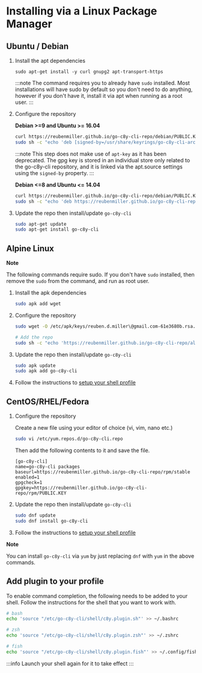 
# Installing via a Linux Package Manager

## Ubuntu / Debian

1. Install the apt dependencies

    ```
    sudo apt-get install -y curl gnupg2 apt-transport-https
    ```

    :::note
    The command requires you to already have `sudo` installed. Most installations will have sudo by default so you don't need to do anything, however if you don't have it, install it via apt when running as a root user.
    :::

2. Configure the repository

    **Debian >=9 and Ubuntu >= 16.04**

    ```bash
    curl https://reubenmiller.github.io/go-c8y-cli-repo/debian/PUBLIC.KEY | gpg --dearmor | sudo tee /usr/share/keyrings/go-c8y-cli-archive-keyring.gpg >/dev/null
    sudo sh -c "echo 'deb [signed-by=/usr/share/keyrings/go-c8y-cli-archive-keyring.gpg] http://reubenmiller.github.io/go-c8y-cli-repo/debian stable main' >> /etc/apt/sources.list"
    ```

    :::note
    This step does not make use of `apt-key` as it has been deprecated. The gpg key is stored in an individual store only related to the go-c8y-cli repository, and it is linked via the apt.source settings using the `signed-by` property.
    :::

    **Debian <=8 and Ubuntu <= 14.04**

    ```bash
    curl https://reubenmiller.github.io/go-c8y-cli-repo/debian/PUBLIC.KEY | sudo apt-key add -
    sudo sh -c "echo 'deb https://reubenmiller.github.io/go-c8y-cli-repo/debian stable main' >> /etc/apt/sources.list"
    ```

3. Update the repo then install/update `go-c8y-cli`

    ```bash
    sudo apt-get update
    sudo apt-get install go-c8y-cli
    ```

## Alpine Linux

**Note**

The following commands require sudo. If you don't have `sudo` installed, then remove the `sudo` from the command, and run as root user.

1. Install the apk dependencies

    ```bash
    sudo apk add wget
    ```

2. Configure the repository

    ```bash
    sudo wget -O /etc/apk/keys/reuben.d.miller\@gmail.com-61e3680b.rsa.pub https://reubenmiller.github.io/go-c8y-cli-repo/alpine/PUBLIC.KEY

    # Add the repo
    sudo sh -c "echo 'https://reubenmiller.github.io/go-c8y-cli-repo/alpine/stable/main'" >> /etc/apk/repositories
    ```

3. Update the repo then install/update `go-c8y-cli`

    ```bash
    sudo apk update
    sudo apk add go-c8y-cli
    ```

4. Follow the instructions to [setup your shell profile](/docs/installation/shell-installation#setting-up-your-shell-profile)


## CentOS/RHEL/Fedora

1. Configure the repository 

    Create a new file using your editor of choice (vi, vim, nano etc.)

    ```sh
    sudo vi /etc/yum.repos.d/go-c8y-cli.repo
    ```

    Then add the following contents to it and save the file.

    ```text title="/etc/yum.repos.d/go-c8y-cli.repo"
    [go-c8y-cli]
    name=go-c8y-cli packages
    baseurl=https://reubenmiller.github.io/go-c8y-cli-repo/rpm/stable
    enabled=1
    gpgcheck=1
    gpgkey=https://reubenmiller.github.io/go-c8y-cli-repo/rpm/PUBLIC.KEY
    ```

2. Update the repo then install/update `go-c8y-cli`

    ```sh
    sudo dnf update
    sudo dnf install go-c8y-cli
    ```

3. Follow the instructions to [setup your shell profile](/docs/installation/shell-installation#setting-up-your-shell-profile)

**Note**

You can install `go-c8y-cli` via `yum` by just replacing `dnf` with `yum` in the above commands.


## Add plugin to your profile

To enable command completion, the following needs to be added to your shell. Follow the instructions for the shell that you want to work with.

```sh
# bash
echo 'source "/etc/go-c8y-cli/shell/c8y.plugin.sh"' >> ~/.bashrc

# zsh
echo 'source "/etc/go-c8y-cli/shell/c8y.plugin.zsh"' >> ~/.zshrc

# fish
echo 'source "/etc/go-c8y-cli/shell/c8y.plugin.fish"' >> ~/.config/fish/config.fish
```

:::info
Launch your shell again for it to take effect
:::
